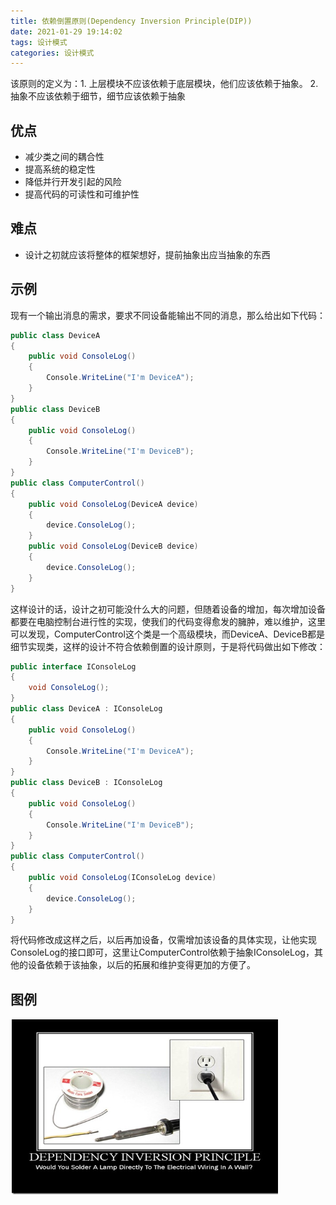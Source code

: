 ```yaml
---
title: 依赖倒置原则(Dependency Inversion Principle(DIP))
date: 2021-01-29 19:14:02
tags: 设计模式
categories: 设计模式
---
```


该原则的定义为：1. 上层模块不应该依赖于底层模块，他们应该依赖于抽象。 2. 抽象不应该依赖于细节，细节应该依赖于抽象

## 优点

* 减少类之间的耦合性
* 提高系统的稳定性
* 降低并行开发引起的风险
* 提高代码的可读性和可维护性

## 难点

* 设计之初就应该将整体的框架想好，提前抽象出应当抽象的东西

## 示例

现有一个输出消息的需求，要求不同设备能输出不同的消息，那么给出如下代码：

~~~ c#
public class DeviceA
{
    public void ConsoleLog()
    {
        Console.WriteLine("I'm DeviceA");
    }
}
public class DeviceB
{
    public void ConsoleLog()
    {
        Console.WriteLine("I'm DeviceB");
    }
}
public class ComputerControl()
{
    public void ConsoleLog(DeviceA device)
    {
        device.ConsoleLog();
    }
    public void ConsoleLog(DeviceB device)
    {
        device.ConsoleLog();
    }
}
~~~

这样设计的话，设计之初可能没什么大的问题，但随着设备的增加，每次增加设备都要在电脑控制台进行性的实现，使我们的代码变得愈发的臃肿，难以维护，这里可以发现，ComputerControl这个类是一个高级模块，而DeviceA、DeviceB都是细节实现类，这样的设计不符合依赖倒置的设计原则，于是将代码做出如下修改：

~~~ c#
public interface IConsoleLog
{
    void ConsoleLog();
}
public class DeviceA : IConsoleLog
{
    public void ConsoleLog()
    {
        Console.WriteLine("I'm DeviceA");
    }
}
public class DeviceB : IConsoleLog
{
    public void ConsoleLog()
    {
        Console.WriteLine("I'm DeviceB");
    }
}
public class ComputerControl()
{
    public void ConsoleLog(IConsoleLog device)
    {
        device.ConsoleLog();
    }
}
~~~

将代码修改成这样之后，以后再加设备，仅需增加该设备的具体实现，让他实现ConsoleLog的接口即可，这里让ComputerControl依赖于抽象IConsoleLog，其他的设备依赖于该抽象，以后的拓展和维护变得更加的方便了。

## 图例

![依赖倒置原则](/images/DesignPattern/DIP.png)
